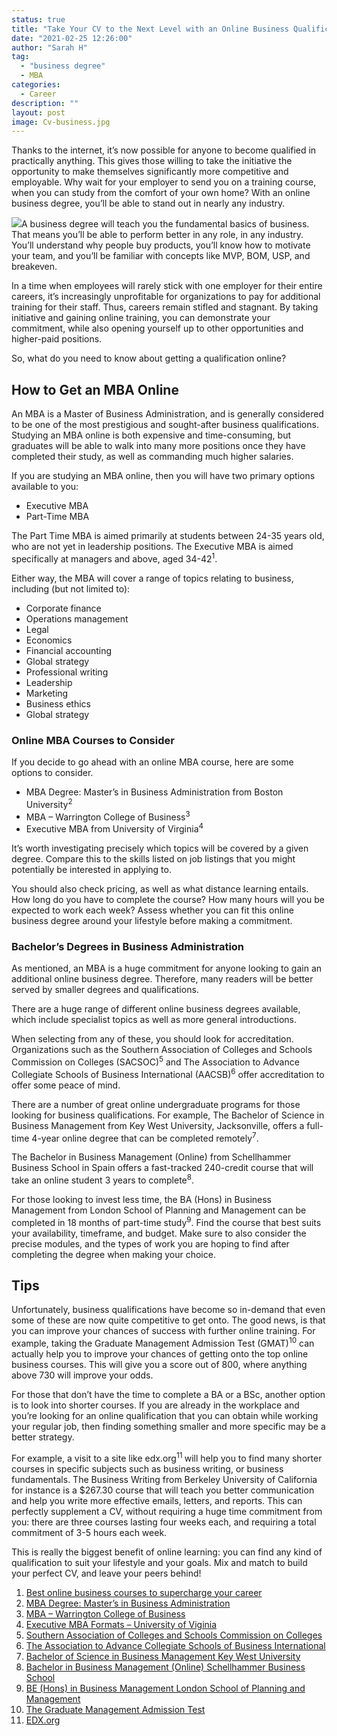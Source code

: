 ```yaml
---
status: true
title: "Take Your CV to the Next Level with an Online Business Qualification"
date: "2021-02-25 12:26:00"
author: "Sarah H"
tag:
  - "business degree"
  - MBA
categories:
  - Career
description: ""
layout: post
image: Cv-business.jpg
---
```


Thanks to the internet, it’s now possible for anyone to become qualified in practically anything. This gives those willing to take the initiative the opportunity to make themselves significantly more competitive and employable. Why wait for your employer to send you on a training course, when you can study from the comfort of your own home? With an online business degree, you’ll be able to stand out in nearly any industry.

![](/posts/Cv-business-1024x680.jpg)A business degree will teach you the fundamental basics of business. That means you’ll be able to perform better in any role, in any industry. You’ll understand why people buy products, you’ll know how to motivate your team, and you’ll be familiar with concepts like MVP, BOM, USP, and breakeven.

In a time when employees will rarely stick with one employer for their entire careers, it’s increasingly unprofitable for organizations to pay for additional training for their staff. Thus, careers remain stifled and stagnant. By taking initiative and gaining online training, you can demonstrate your commitment, while also opening yourself up to other opportunities and higher-paid positions.

So, what do you need to know about getting a qualification online?

## How to Get an MBA Online

An MBA is a Master of Business Administration, and is generally considered to be one of the most prestigious and sought-after business qualifications. Studying an MBA online is both expensive and time-consuming, but graduates will be able to walk into many more positions once they have completed their study, as well as commanding much higher salaries.

If you are studying an MBA online, then you will have two primary options available to you:

- Executive MBA
- Part-Time MBA

The Part Time MBA is aimed primarily at students between 24-35 years old, who are not yet in leadership positions. The Executive MBA is aimed specifically at managers and above, aged 34-42<sup>1</sup>.

Either way, the MBA will cover a range of topics relating to business, including (but not limited to):

- Corporate finance
- Operations management
- Legal
- Economics
- Financial accounting
- Global strategy
- Professional writing
- Leadership
- Marketing
- Business ethics
- Global strategy

### Online MBA Courses to Consider

If you decide to go ahead with an online MBA course, here are some options to consider.

- MBA Degree: Master’s in Business Administration from Boston University<sup>2</sup>
- MBA – Warrington College of Business<sup>3</sup>
- Executive MBA from University of Virginia<sup>4</sup>

It’s worth investigating precisely which topics will be covered by a given degree. Compare this to the skills listed on job listings that you might potentially be interested in applying to.

You should also check pricing, as well as what distance learning entails. How long do you have to complete the course? How many hours will you be expected to work each week? Assess whether you can fit this online business degree around your lifestyle before making a commitment.

### Bachelor’s Degrees in Business Administration

As mentioned, an MBA is a huge commitment for anyone looking to gain an additional online business degree. Therefore, many readers will be better served by smaller degrees and qualifications.

There are a huge range of different online business degrees available, which include specialist topics as well as more general introductions.

When selecting from any of these, you should look for accreditation. Organizations such as the Southern Association of Colleges and Schools Commission on Colleges (SACSOC)<sup>5</sup> and The Association to Advance Collegiate Schools of Business International (AACSB)<sup>6</sup> offer accreditation to offer some peace of mind.

There are a number of great online undergraduate programs for those looking for business qualifications. For example, The Bachelor of Science in Business Management from Key West University, Jacksonville, offers a full-time 4-year online degree that can be completed remotely<sup>7</sup>.

The Bachelor in Business Management (Online) from Schellhammer Business School in Spain offers a fast-tracked 240-credit course that will take an online student 3 years to complete<sup>8</sup>.

For those looking to invest less time, the BA (Hons) in Business Management from London School of Planning and Management can be completed in 18 months of part-time study<sup>9</sup>. Find the course that best suits your availability, timeframe, and budget. Make sure to also consider the precise modules, and the types of work you are hoping to find after completing the degree when making your choice.

## Tips

Unfortunately, business qualifications have become so in-demand that even some of these are now quite competitive to get onto. The good news, is that you can improve your chances of success with further online training. For example, taking the Graduate Management Admission Test (GMAT)<sup>10</sup> can actually help you to improve your chances of getting onto the top online business courses. This will give you a score out of 800, where anything above 730 will improve your odds.

For those that don’t have the time to complete a BA or a BSc, another option is to look into shorter courses. If you are already in the workplace and you’re looking for an online qualification that you can obtain while working your regular job, then finding something smaller and more specific may be a better strategy.

For example, a visit to a site like edx.org<sup>11 </sup>will help you to find many shorter courses in specific subjects such as business writing, or business fundamentals. The Business Writing from Berkeley University of California for instance is a $267.30 course that will teach you better communication and help you write more effective emails, letters, and reports. This can perfectly supplement a CV, without requiring a huge time commitment from you: there are three courses lasting four weeks each, and requiring a total commitment of 3-5 hours each week.

This is really the biggest benefit of online learning: you can find any kind of qualification to suit your lifestyle and your goals. Mix and match to build your perfect CV, and leave your peers behind!

1. [Best online business courses to supercharge your career](https://www.androidauthority.com/online-business-courses-1017793/)
2. [MBA Degree: Master’s in Business Administration](https://www.edx.org/masters/online-master-business-administration-mba-bux?source=aw&awc=6798_1582027604_f0e0aa94d1a1cdc927cc97e22748c7a6&utm_source=aw&utm_medium=affiliate_partner&utm_content=text-link&utm_term=78888_Skimlinks)
3. [MBA – Warrington College of Business](https://warrington.ufl.edu/mba/program-options/online-mba/online-two-year/courses-and-curriculum/)
4. [Executive MBA Formats – University of Viginia](https://www.darden.virginia.edu/executive-mba-formats/program-faculty/distance-learning)
5. [Southern Association of Colleges and Schools Commission on Colleges](https://sacscoc.org/)
6. [The Association to Advance Collegiate Schools of Business International](https://www.aacsb.edu/)
7. [Bachelor of Science in Business Management Key West University](https://www.onlinestudies.com/Bachelor-of-Science-in-Business-Management/USA/Key-West-University/)
8. [Bachelor in Business Management (Online)](<https://www.onlinestudies.com/Bachelor-in-Business-Management-(Online)/Spain/Schellhammer-Business-School/>)[ Schellhammer Business School](<https://www.onlinestudies.com/Bachelor-in-Business-Management-(Online)/Spain/Schellhammer-Business-School/>)
9. [BE (Hons) in Business Management London School of Planning and Management](<https://www.onlinestudies.com/BA-(Hons)-in-Business-Management/United-Kingdom/LSPM/>)
10. [The Graduate Management Admission Test](https://www.investopedia.com/terms/g/graduate-management-admission-test-mba.asp)
11. [EDX.org](https://www.edx.org/)

